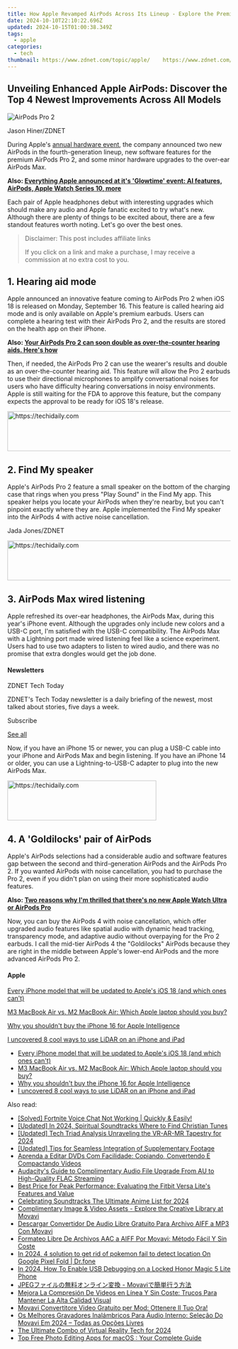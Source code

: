 ```yaml
---
title: How Apple Revamped AirPods Across Its Lineup - Explore the Premier 4 Improvements
date: 2024-10-10T22:10:22.696Z
updated: 2024-10-15T01:00:38.349Z
tags:
  - apple
categories:
  - tech
thumbnail: https://www.zdnet.com/topic/apple/    https://www.zdnet.com/a/img/resize/8a4896d2a2d15dafe01b90b8d3f5e5902dcc80ce/2024/09/09/f816827b-461b-40c1-95e1-37d2a1751969/img-0031.jpg?width=170&height=96&fit=crop&auto=webp
---
```


## Unveiling Enhanced Apple AirPods: Discover the Top 4 Newest Improvements Across All Models

![AirPods Pro 2](https://www.zdnet.com/a/img/resize/ac6c5705ff1a68cbb635e00202fd281cbf022aea/2024/09/09/f816827b-461b-40c1-95e1-37d2a1751969/img-0031.jpg?auto=webp&width=1280)

Jason Hiner/ZDNET

During Apple's [annual hardware event](https://www.zdnet.com/article/what-to-expect-from-apples-iphone-16-its-glowtime-event-and-how-to-watch-the-livestream/), the company announced two new AirPods in the fourth-generation lineup, new software features for the premium AirPods Pro 2, and some minor hardware upgrades to the over-ear AirPods Max.

**Also: [Everything Apple announced at it's 'Glowtime' event: AI features, AirPods, Apple Watch Series 10, more](https://www.zdnet.com/article/everything-apple-announced-at-its-glowtime-event-ai-features-airpods-apple-watch-series-10-more/)**

Each pair of Apple headphones debut with interesting upgrades which should make any audio and Apple fanatic excited to try what's new. Although there are plenty of things to be excited about, there are a few standout features worth noting. Let's go over the best ones.

>  Disclaimer: This post includes affiliate links
>
>  If you click on a link and make a purchase, I may receive a commission at no extra cost to you.
>

## 1\. Hearing aid mode

Apple announced an innovative feature coming to AirPods Pro 2 when iOS 18 is released on Monday, September 16\. This feature is called hearing aid mode and is only available on Apple's premium earbuds. Users can complete a hearing test with their AirPods Pro 2, and the results are stored on the health app on their iPhone.

**Also: [Your AirPods Pro 2 can soon double as over-the-counter hearing aids. Here's how](https://www.zdnet.com/article/your-airpods-pro-2-can-soon-double-as-over-the-counter-hearing-aids-heres-how/)**

Then, if needed, the AirPods Pro 2 can use the wearer's results and double as an over-the-counter hearing aid. This feature will allow the Pro 2 earbuds to use their directional microphones to amplify conversational noises for users who have difficulty hearing conversations in noisy environments. Apple is still waiting for the FDA to approve this feature, but the company expects the approval to be ready for iOS 18's release.

<!-- affiliate ads begin -->
<a href="https://appsumo.8odi.net/c/5597632/2144298/7443" target="_top" id="2144298">
  <img src="//a.impactradius-go.com/display-ad/7443-2144298" border="0" alt="https://techidaily.com" width="728" height="90"/>
</a>
<img height="0" width="0" src="https://appsumo.8odi.net/i/5597632/2144298/7443" style="position:absolute;visibility:hidden;" border="0" />
<!-- affiliate ads end -->

## 2\. Find My speaker

Apple's AirPods Pro 2 feature a small speaker on the bottom of the charging case that rings when you press "Play Sound" in the Find My app. This speaker helps you locate your AirPods when they're nearby, but you can't pinpoint exactly where they are. Apple implemented the Find My speaker into the AirPods 4 with active noise cancellation.

Jada Jones/ZDNET

<!-- affiliate ads begin -->
<a href="https://unicoeye.pxf.io/c/5597632/2134224/18498" target="_top" id="2134224">
  <img src="//a.impactradius-go.com/display-ad/18498-2134224" border="0" alt="https://techidaily.com" width="728" height="90"/>
</a>
<img height="0" width="0" src="https://unicoeye.pxf.io/i/5597632/2134224/18498" style="position:absolute;visibility:hidden;" border="0" />
<!-- affiliate ads end -->

## 3\. AirPods Max wired listening

Apple refreshed its over-ear headphones, the AirPods Max, during this year's iPhone event. Although the upgrades only include new colors and a USB-C port, I'm satisfied with the USB-C compatibility. The AirPods Max with a Lightning port made wired listening feel like a science experiment. Users had to use two adapters to listen to wired audio, and there was no promise that extra dongles would get the job done.

#### Newsletters

ZDNET Tech Today

ZDNET's Tech Today newsletter is a daily briefing of the newest, most talked about stories, five days a week.

 Subscribe

[See all](https://www.zdnet.com/newsletters/)

Now, if you have an iPhone 15 or newer, you can plug a USB-C cable into your iPhone and AirPods Max and begin listening. If you have an iPhone 14 or older, you can use a Lightning-to-USB-C adapter to plug into the new AirPods Max.

<!-- affiliate ads begin -->
<a href="https://aligracehair.sjv.io/c/5597632/2135372/19272" target="_top" id="2135372">
  <img src="//a.impactradius-go.com/display-ad/19272-2135372" border="0" alt="https://techidaily.com" width="336" height="90"/>
</a>
<img height="0" width="0" src="https://aligracehair.sjv.io/i/5597632/2135372/19272" style="position:absolute;visibility:hidden;" border="0" />
<!-- affiliate ads end -->

## 4\. A 'Goldilocks' pair of AirPods

Apple's AirPods selections had a considerable audio and software features gap between the second and third-generation AirPods and the AirPods Pro 2\. If you wanted AirPods with noise cancellation, you had to purchase the Pro 2, even if you didn't plan on using their more sophisticated audio features.

**Also: [Two reasons why I'm thrilled that there's no new Apple Watch Ultra or AirPods Pro](https://www.zdnet.com/article/two-reasons-why-im-thrilled-that-theres-no-new-apple-watch-ultra-or-airpods-pro/)**

Now, you can buy the AirPods 4 with noise cancellation, which offer upgraded audio features like spatial audio with dynamic head tracking, transparency mode, and adaptive audio without overpaying for the Pro 2 earbuds. I call the mid-tier AirPods 4 the "Goldilocks" AirPods because they are right in the middle between Apple's lower-end AirPods and the more advanced AirPods Pro 2.

#### Apple

[Every iPhone model that will be updated to Apple's iOS 18 (and which ones can't)](https://www.zdnet.com/article/every-iphone-model-compatible-with-apples-ios-18-and-which-ones-arent/ "Every iPhone model that will be updated to Apple's iOS 18 (and which ones can't)")

[M3 MacBook Air vs. M2 MacBook Air: Which Apple laptop should you buy?](https://www.zdnet.com/article/m3-macbook-air-vs-m2-macbook-air/ "M3 MacBook Air vs. M2 MacBook Air: Which Apple laptop should you buy?")

[Why you shouldn't buy the iPhone 16 for Apple Intelligence](https://www.zdnet.com/article/why-you-shouldnt-buy-the-iphone-16-for-apple-intelligence/ "Why you shouldn't buy the iPhone 16 for Apple Intelligence")

[I uncovered 8 cool ways to use LiDAR on an iPhone and iPad](https://www.zdnet.com/article/i-uncovered-8-cool-ways-to-use-lidar-on-an-iphone-and-ipad/ "I uncovered 8 cool ways to use LiDAR on an iPhone and iPad")

* [Every iPhone model that will be updated to Apple's iOS 18 (and which ones can't)](https://www.zdnet.com/article/every-iphone-model-compatible-with-apples-ios-18-and-which-ones-arent/ "Every iPhone model that will be updated to Apple's iOS 18 (and which ones can't)")
* [M3 MacBook Air vs. M2 MacBook Air: Which Apple laptop should you buy?](https://www.zdnet.com/article/m3-macbook-air-vs-m2-macbook-air/ "M3 MacBook Air vs. M2 MacBook Air: Which Apple laptop should you buy?")
* [Why you shouldn't buy the iPhone 16 for Apple Intelligence](https://www.zdnet.com/article/why-you-shouldnt-buy-the-iphone-16-for-apple-intelligence/ "Why you shouldn't buy the iPhone 16 for Apple Intelligence")
* [I uncovered 8 cool ways to use LiDAR on an iPhone and iPad](https://www.zdnet.com/article/i-uncovered-8-cool-ways-to-use-lidar-on-an-iphone-and-ipad/ "I uncovered 8 cool ways to use LiDAR on an iPhone and iPad")

<ins class="adsbygoogle"
     style="display:block"
     data-ad-format="autorelaxed"
     data-ad-client="ca-pub-7571918770474297"
     data-ad-slot="1223367746"></ins>

<ins class="adsbygoogle"
     style="display:block"
     data-ad-client="ca-pub-7571918770474297"
     data-ad-slot="8358498916"
     data-ad-format="auto"
     data-full-width-responsive="true"></ins>

<span class="atpl-alsoreadstyle">Also read:</span>
<div><ul>
<li><a href="https://some-knowledge.techidaily.com/1723016423753-solved-fortnite-voice-chat-not-working-quickly-and-easily/"><u>[Solved] Fortnite Voice Chat Not Working | Quickly & Easily!</u></a></li>
<li><a href="https://fox-access.techidaily.com/updated-in-2024-spiritual-soundtracks-where-to-find-christian-tunes/"><u>[Updated] In 2024, Spiritual Soundtracks Where to Find Christian Tunes</u></a></li>
<li><a href="https://fox-access.techidaily.com/updated-tech-triad-analysis-unraveling-the-vr-ar-mr-tapestry-for-2024/"><u>[Updated] Tech Triad Analysis Unraveling the VR-AR-MR Tapestry for 2024</u></a></li>
<li><a href="https://article-tips.techidaily.com/updated-tips-for-seamless-integration-of-supplementary-footage/"><u>[Updated] Tips for Seamless Integration of Supplementary Footage</u></a></li>
<li><a href="https://win-howtos.techidaily.com/aprenda-a-editar-dvds-com-facilidade-copiando-convertendo-e-compactando-videos/"><u>Aprenda a Editar DVDs Com Facilidade: Copiando, Convertendo E Compactando Vídeos</u></a></li>
<li><a href="https://some-tips.techidaily.com/audacitys-guide-to-complimentary-audio-file-upgrade-from-au-to-high-quality-flac-streaming/"><u>Audacity's Guide to Complimentary Audio File Upgrade From AU to High-Quality FLAC Streaming</u></a></li>
<li><a href="https://buynow-marvelous.techidaily.com/best-price-for-peak-performance-evaluating-the-fitbit-versa-lites-features-and-value/"><u>Best Price for Peak Performance: Evaluating the Fitbit Versa Lite's Features and Value</u></a></li>
<li><a href="https://extra-lessons.techidaily.com/celebrating-soundtracks-the-ultimate-anime-list-for-2024/"><u>Celebrating Soundtracks The Ultimate Anime List for 2024</u></a></li>
<li><a href="https://some-tips.techidaily.com/complimentary-image-and-video-assets-explore-the-creative-library-at-movavi/"><u>Complimentary Image & Video Assets - Explore the Creative Library at Movavi</u></a></li>
<li><a href="https://some-tips.techidaily.com/descargar-convertidor-de-audio-libre-gratuito-para-archivo-aiff-a-mp3-con-movavi/"><u>Descargar Convertidor De Audio Libre Gratuito Para Archivo AIFF a MP3 Con Movavi</u></a></li>
<li><a href="https://some-tips.techidaily.com/formateo-libre-de-archivos-aac-a-aiff-por-movavi-metodo-facil-y-sin-coste/"><u>Formateo Libre De Archivos AAC a AIFF Por Movavi: Método Fácil Y Sin Coste</u></a></li>
<li><a href="https://pokemon-go-android.techidaily.com/in-2024-4-solution-to-get-rid-of-pokemon-fail-to-detect-location-on-google-pixel-fold-drfone-by-drfone-virtual-android/"><u>In 2024, 4 solution to get rid of pokemon fail to detect location On Google Pixel Fold | Dr.fone</u></a></li>
<li><a href="https://unlock-android.techidaily.com/in-2024-how-to-enable-usb-debugging-on-a-locked-honor-magic-5-lite-phone-by-drfone-android/"><u>In 2024, How To Enable USB Debugging on a Locked Honor Magic 5 Lite Phone</u></a></li>
<li><a href="https://some-tips.techidaily.com/1726221377678-jpeg-movavi/"><u>JPEGファイルの無料オンライン変換 - Movaviで簡単行う方法</u></a></li>
<li><a href="https://some-tips.techidaily.com/mejora-la-compresion-de-videos-en-linea-y-sin-coste-trucos-para-mantener-la-alta-calidad-visual/"><u>Mejora La Compresión De Videos en Línea Y Sin Coste: Trucos Para Mantener La Alta Calidad Visual</u></a></li>
<li><a href="https://some-tips.techidaily.com/movavi-convertitore-video-gratuito-per-mod-ottenere-il-tuo-ora/"><u>Movavi Convertitore Video Gratuito per Mod: Ottenere Il Tuo Ora!</u></a></li>
<li><a href="https://some-tips.techidaily.com/os-melhores-gravadores-inalambricos-para-audio-interno-selecao-do-movavi-em-2024-todas-as-opcoes-livres/"><u>Os Melhores Gravadores Inalámbricos Para Áudio Interno: Seleção Do Movavi Em 2024 – Todas as Opções Livres</u></a></li>
<li><a href="https://some-approaches.techidaily.com/the-ultimate-combo-of-virtual-reality-tech-for-2024/"><u>The Ultimate Combo of Virtual Reality Tech for 2024</u></a></li>
<li><a href="https://some-tips.techidaily.com/top-free-photo-editing-apps-for-macos-your-complete-guide/"><u>Top Free Photo Editing Apps for macOS : Your Complete Guide</u></a></li>
</ul></div>

